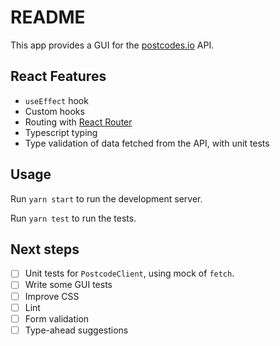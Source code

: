 # README

This app provides a GUI for the [postcodes.io](https://www.postcodes.io) API.

## React Features

- `useEffect` hook
- Custom hooks
- Routing with [React Router](https://reactrouter.com/)
- Typescript typing
- Type validation of data fetched from the API, with unit tests

## Usage

Run `yarn start` to run the development server.

Run `yarn test` to run the tests.

## Next steps

- [ ] Unit tests for `PostcodeClient`, using mock of `fetch`.
- [ ] Write some GUI tests
- [ ] Improve CSS
- [ ] Lint
- [ ] Form validation
- [ ] Type-ahead suggestions

